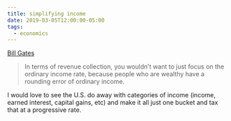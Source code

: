 ```yaml
---
title: simplifying income
date: 2019-03-05T12:00:00-05:00
tags:
  - economics
---
```


[Bill Gates](https://www.theverge.com/2019/2/12/18220756/bill-gates-tax-rate-70-percent-marginal-modern-monetary-theory)

> In terms of revenue collection, you wouldn’t want to just focus on the
> ordinary income rate, because people who are wealthy have a rounding error
> of ordinary income.

I would love to see the U.S. do away with categories of income (income, earned
interest, capital gains, etc) and make it all just one bucket and tax that at
a progressive rate.
